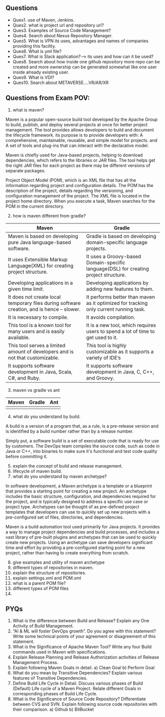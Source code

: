 ## Questions
- Ques1. use of Maven, Jenkins.
- Ques2. what is project url and repository url?
- Ques3. Examples of Source Code Management?
- Ques4. Search about Nexus Repository Manager.
- Ques5. What is VPN its uses, advantages and names of companies providing this facility.
- Ques6. What is yml file?
- Ques7. What is Slack application?--> its uses and how can it be used?
- Ques8. Search about how inside one github repository more repo can be created and more ownership can be generated somewhat like one user inside already existing user.
- Ques9. What is VDI?
- Ques10. Search about METAVERSE....VR/AR/XR


## Questions from Exam POV:
1. what is maven?

Maven is a popular open-source build tool developed by the Apache Group to build, publish, and deploy several projects at once for better project management. The tool provides allows developers to build and document the lifecycle framework. 
its purpose is to provide developers with:
A comprehensive, maintainable, reusable, and simple model for projects. and 
A set of tools and plug-ins that can interact with the declarative model.

Maven is chiefly used for Java-based projects, helping to download dependencies, which refers to the libraries or JAR files. The tool helps get the right JAR files for each project as there may be different versions of separate packages. 

Project Object Model (POM), which is an XML file that has all the information regarding project and configuration details. The POM has the description of the project, details regarding the versioning, and configuration management of the project. The XML file is located in the project home directory. When you execute a task, Maven searches for the POM in the current directory.


2. how is maven different from gradle?

| Maven | Gradle |
| --- | --- |
| Maven is based on developing pure Java language-based software. |Gradle is based on developing domain-specific language projects. |
| It uses Extensible Markup Language(XML) for creating project structure. | It uses a Groovy-based Domain-specific language(DSL) for creating project structure. |
|Developing applications in a given time limit.| Developing applications by adding new features to them.|
|It does not create local temporary files during software creation, and is hence – slower.| It performs better than maven as it optimized for tracking only current running task.|
|	It is necessary to compile.| It avoids compilation.|
|This tool is a known tool for many users and is easily available.| It is a new tool, which requires users to spend a lot of time to get used to it.|
|This tool serves a limited amount of developers and is not that customizable.| This tool is highly customizable as it supports a variety of IDE’s|
|It supports software development in Java, Scala, C#, and Ruby.| It supports software development in Java, C, C++, and Groovy.|

3. maven vs gradle vs ant

| Maven | Gradle | Ant |
| --- | --- | --- |
|  |  |  |

4. what do you understand by build.

A build is a version of a program that, as a rule, is a pre-release version and is identified by a build number rather than by a release number.

Simply put, a software build is a set of executable code that is ready for use by customers. The DevOps team compiles the source code, such as code in Java or C++, into binaries to make sure it's functional and test code quality before committing it.



5. explain the concept of build and release management.
6. lifecycle of maven build.
7. what do you understand by maven archetype?

In software development, a Maven archetype is a template or a blueprint that provides a starting point for creating a new project. An archetype includes the basic structure, configuration, and dependencies required for the project, and is typically designed to address a specific use case or project type. Archetypes can be thought of as pre-defined project templates that developers can use to quickly set up new projects with a pre-configured set of files, directories, and dependencies.

Maven is a build automation tool used primarily for Java projects. It provides a way to manage project dependencies and build processes, and includes a vast library of pre-built plugins and archetypes that can be used to quickly create new projects. Using an archetype can save developers significant time and effort by providing a pre-configured starting point for a new project, rather than having to create everything from scratch.

8. give examples and utility of maven archetype
9. different types of repositories in maven.
10. explain the structure of repositories.
11. explain settings.xml and POM.xml
12. what is a parent POM file?
13. different types of POM files
14. 

## PYQs
1. What is the difference between Build and Release? Explain any One Activity of
Build Management. 
2. “AI & ML will foster DevOps growth”. Do you agree with this statement? Write
some technical points of your agreement or disagreement of this statement. 
3. What is the Significance of Apache Maven Tool? Write any four Build commands
used in Maven with specifications.
4. Explain Release Planning and Release Authorization activities of Release 
Management Process. 
5. Explain following Maven Goals in detail.
a) Clean Goal
b) Perform Goal
6. What do you mean by Transitive Dependencies? Explain various features of 
Transitive Dependencies.
7. Define Build Life Cycle in Detail. Discuss various phases of Build (Default) Life 
cycle of a Maven Project. Relate different Goals in corresponding phases of Build 
Life Cycle. 
8. What is the Significance of Source Code Repository? Differentiate between CVS and
SVN. Explain following source code repositories with their comparison.
a) Github
b) BitBucket
